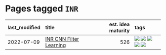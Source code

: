 # Pages tagged `INR`

|last_modified|title|est. idea maturity|tags
|:---|:---|---:|:---|
|2022-07-09|[INR CNN Filter Learning](../INR_CNN_filter_learning.md)|526|[![](https://img.shields.io/badge/tag-CNN-8a140)](../tags/CNN.md) [![](https://img.shields.io/badge/tag-INR-83cbca)](../tags/INR.md) [![](https://img.shields.io/badge/tag-deep_learning-e33481)](../tags/deep_learning.md) [![](https://img.shields.io/badge/tag-experimental-3f9741)](../tags/experimental.md) [![](https://img.shields.io/badge/tag-filter_learning-b59164)](../tags/filter_learning.md)|